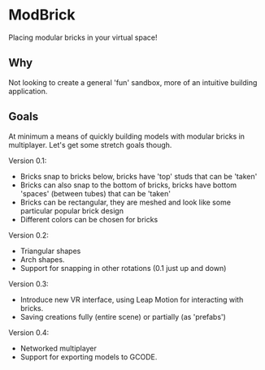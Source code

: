 # ModBrick

Placing modular bricks in your virtual space!

## Why
Not looking to create a general 'fun' sandbox, more of an intuitive building application.

## Goals
At minimum a means of quickly building models with modular bricks in multiplayer.
Let's get some stretch goals though.

Version 0.1:
- Bricks snap to bricks below, bricks have 'top' studs that can be 'taken'
- Bricks can also snap to the bottom of bricks, bricks have bottom 'spaces' (between tubes) that can be 'taken'
- Bricks can be rectangular, they are meshed and look like some particular popular brick design
- Different colors can be chosen for bricks

Version 0.2:
- Triangular shapes
- Arch shapes.
- Support for snapping in other rotations (0.1 just up and down)

Version 0.3:
- Introduce new VR interface, using Leap Motion for interacting with bricks.
- Saving creations fully (entire scene) or partially (as 'prefabs')

Version 0.4:
- Networked multiplayer
- Support for exporting models to GCODE.
